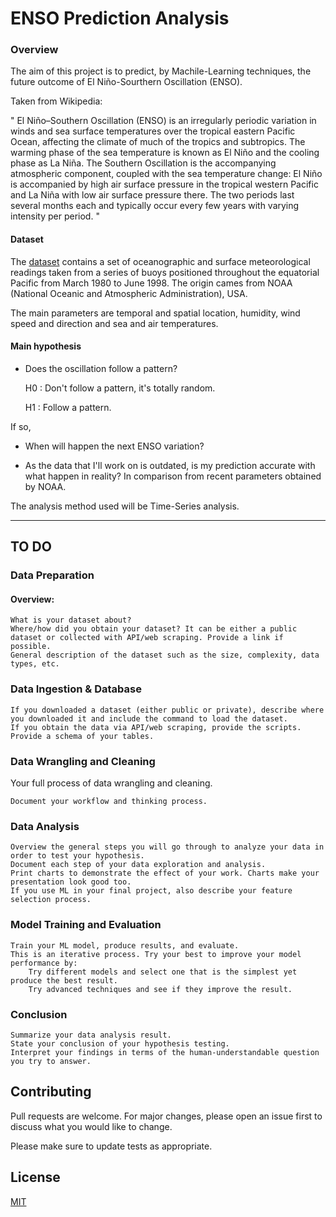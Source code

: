 # ENSO Prediction Analysis

### Overview

The aim of this project is to predict, by Machile-Learning techniques, the future outcome of El Niño-Sourthern Oscillation (ENSO).

Taken from Wikipedia:


" El Niño–Southern Oscillation (ENSO) is an irregularly periodic variation in winds and sea surface temperatures over the tropical eastern Pacific Ocean, affecting the climate of much of the tropics and subtropics. The warming phase of the sea temperature is known as El Niño and the cooling phase as La Niña. The Southern Oscillation is the accompanying atmospheric component, coupled with the sea temperature change: El Niño is accompanied by high air surface pressure in the tropical western Pacific and La Niña with low air surface pressure there. The two periods last several months each and typically occur every few years with varying intensity per period. "


#### Dataset

The [dataset](https://archive.ics.uci.edu/ml/datasets/El+Nino) contains a set of oceanographic and surface meteorological readings taken from a series of buoys positioned throughout the equatorial Pacific from March 1980 to June 1998. The origin cames from NOAA (National Oceanic and Atmospheric Administration), USA.

The main parameters are temporal and spatial location, humidity, wind speed and direction and sea and air temperatures.
	 

#### Main hypothesis

- Does the oscillation follow a pattern?

     H0 : Don't follow a pattern, it's totally random.

     H1 : Follow a pattern.

If so, 
- When will happen the next ENSO variation? 


- As the data that I'll work on is outdated, is my prediction accurate with what happen in reality? In comparison from recent parameters obtained by NOAA. 


The analysis method used will be Time-Series analysis.


---


## TO DO

### Data Preparation

#### Overview:

    What is your dataset about?
    Where/how did you obtain your dataset? It can be either a public dataset or collected with API/web scraping. Provide a link if possible.
    General description of the dataset such as the size, complexity, data types, etc.

### Data Ingestion & Database

    If you downloaded a dataset (either public or private), describe where you downloaded it and include the command to load the dataset.
    If you obtain the data via API/web scraping, provide the scripts.
    Provide a schema of your tables.

### Data Wrangling and Cleaning

Your full process of data wrangling and cleaning.

    Document your workflow and thinking process.

### Data Analysis

    Overview the general steps you will go through to analyze your data in order to test your hypothesis.
    Document each step of your data exploration and analysis.
    Print charts to demonstrate the effect of your work. Charts make your presentation look good too.
    If you use ML in your final project, also describe your feature selection process.

### Model Training and Evaluation

    Train your ML model, produce results, and evaluate.
    This is an iterative process. Try your best to improve your model performance by:
        Try different models and select one that is the simplest yet produce the best result.
        Try advanced techniques and see if they improve the result.

### Conclusion

    Summarize your data analysis result.
    State your conclusion of your hypothesis testing.
    Interpret your findings in terms of the human-understandable question you try to answer.




## Contributing
Pull requests are welcome. For major changes, please open an issue first to discuss what you would like to change.

Please make sure to update tests as appropriate.

## License
[MIT](https://choosealicense.com/licenses/mit/)


